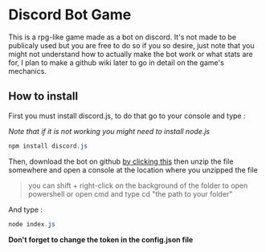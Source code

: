 # Discord Bot Game

This is a rpg-like game made as a bot on discord. It's not made to be publicaly used but you are free to do so if you so desire, just note that you might not understand how to actually make the bot work or what stats are for, I plan to make a github wiki later to go in detail on the game's mechanics.

## How to install

First you must install discord.js, to do that go to your console and type :

*Note that if it is not working you might need to install node.js*

```powershell
npm install discord.js
```

Then, download the bot on github [by clicking this](https://github.com/Elynejs/game-public/archive/master.zip "Download link for the bot") then unzip the file somewhere and open a console at the location where you unzipped the file
> you can shift + right-click on the background of the folder to open powershell or open cmd and type cd "the path to your folder"

And type :

```powershell
node index.js
```

**Don't forget to change the token in the config.json file**
